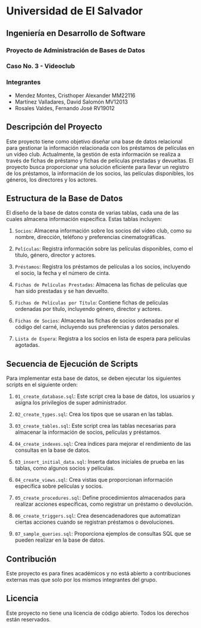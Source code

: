 # Universidad de El Salvador

## Ingeniería en Desarrollo de Software

### Proyecto de Administración de Bases de Datos

### Caso No. 3 - Videoclub

### Integrantes

- Mendez Montes, Cristhoper Alexander MM22116
- Martínez Valladares, David Salomón MV12013
- Rosales Valdes, Fernando José RV19012

## Descripción del Proyecto

Este proyecto tiene como objetivo diseñar una base de datos relacional para gestionar la información relacionada con los
préstamos de películas en un vídeo club. Actualmente, la gestión de esta información se realiza a través de fichas de
préstamo y fichas de películas prestadas y devueltas. El proyecto busca proporcionar una solución eficiente para llevar
un registro de los préstamos, la información de los socios, las películas disponibles, los géneros, los directores y los
actores.

## Estructura de la Base de Datos

El diseño de la base de datos consta de varias tablas, cada una de las cuales almacena información específica. Estas
tablas incluyen:

1. `Socios`: Almacena información sobre los socios del vídeo club, como su nombre, dirección, teléfono y preferencias
   cinematográficas.

2. `Películas`: Registra información sobre las películas disponibles, como el título, género, director y actores.

3. `Préstamos`: Registra los préstamos de películas a los socios, incluyendo el socio, la fecha y el número de cinta.

4. `Fichas de Películas Prestadas`: Almacena las fichas de películas que han sido prestadas y se han devuelto.

5. `Fichas de Películas por Título`: Contiene fichas de películas ordenadas por título, incluyendo género, director y
   actores.

6. `Fichas de Socios`: Almacena las fichas de socios ordenadas por el código del carné, incluyendo sus preferencias y
   datos personales.

7. `Lista de Espera`: Registra a los socios en lista de espera para películas agotadas.

## Secuencia de Ejecución de Scripts

Para implementar esta base de datos, se deben ejecutar los siguientes scripts en el siguiente orden:

1. `01_create_database.sql`: Este script crea la base de datos, los usuarios y asigna los privilegios de super
   administrador.
2. `02_create_types.sql`: Crea los tipos que se usaran en las tablas.
2. `03_create_tables.sql`: Este script crea las tablas necesarias para almacenar la información de socios, películas y
   préstamos.

2. `04_create_indexes.sql`: Crea índices para mejorar el rendimiento de las consultas en la base de datos.

3. `03_insert_initial_data.sql`: Inserta datos iniciales de prueba en las tablas, como algunos socios y películas.

4. `04_create_views.sql`: Crea vistas que proporcionan información específica sobre películas y socios.

5. `05_create_procedures.sql`: Define procedimientos almacenados para realizar acciones específicas, como registrar un
   préstamo o devolución.

6. `06_create_triggers.sql`: Crea desencadenadores que automatizan ciertas acciones cuando se registran préstamos o
   devoluciones.

7. `07_sample_queries.sql`: Proporciona ejemplos de consultas SQL que se pueden realizar en la base de datos.

## Contribución

Este proyecto es para fines académicos y no está abierto a contribuciones externas mas que solo por los mismos
integrantes del grupo.

## Licencia

Este proyecto no tiene una licencia de código abierto. Todos los derechos están reservados.
